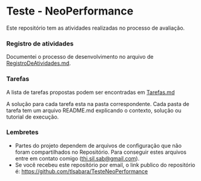 # Teste - NeoPerformance

Este repositório tem as atividades realizadas no processo de avaliação.

### Registro de atividades

Documentei o processo de desenvolvimento no arquivo de [RegistroDeAtividades.md](./RegistroDeAtividades.md).

### Tarefas

A lista de tarefas propostas podem ser encontradas em [Tarefas.md](./Tarefas.md)

A solução para cada tarefa esta na pasta correspondente.
Cada pasta de tarefa tem um arquivo README.md explicando o contexto, solução ou tutorial de execução.

### Lembretes
- Partes do projeto dependem de arquivos de configuração que não foram compartilhados no Repositório. Para conseguir estes arquivos entre em contato comigo (thi.sil.sab@gmail.com).
- Se você recebeu este repositório por email, o link publico do repositório é: https://github.com/tlsabara/TesteNeoPerformance

